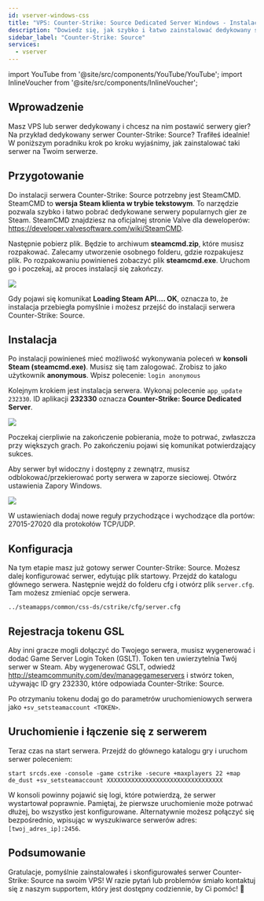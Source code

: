 ```yaml
---
id: vserver-windows-css
title: "VPS: Counter-Strike: Source Dedicated Server Windows - Instalacja"
description: "Dowiedz się, jak szybko i łatwo zainstalować dedykowany serwer Counter-Strike: Source na swoim VPS lub serwerze → Sprawdź teraz"
sidebar_label: "Counter-Strike: Source"
services:
  - vserver
---
```


import YouTube from '@site/src/components/YouTube/YouTube';
import InlineVoucher from '@site/src/components/InlineVoucher';

## Wprowadzenie
Masz VPS lub serwer dedykowany i chcesz na nim postawić serwery gier? Na przykład dedykowany serwer Counter-Strike: Source? Trafiłeś idealnie! W poniższym poradniku krok po kroku wyjaśnimy, jak zainstalować taki serwer na Twoim serwerze.

<InlineVoucher />

## Przygotowanie

Do instalacji serwera Counter-Strike: Source potrzebny jest SteamCMD. SteamCMD to **wersja Steam klienta w trybie tekstowym**. To narzędzie pozwala szybko i łatwo pobrać dedykowane serwery popularnych gier ze Steam. SteamCMD znajdziesz na oficjalnej stronie Valve dla deweloperów: https://developer.valvesoftware.com/wiki/SteamCMD.

Następnie pobierz plik. Będzie to archiwum **steamcmd.zip**, które musisz rozpakować. Zalecamy utworzenie osobnego folderu, gdzie rozpakujesz plik. Po rozpakowaniu powinieneś zobaczyć plik **steamcmd.exe**. Uruchom go i poczekaj, aż proces instalacji się zakończy.

![](https://screensaver01.zap-hosting.com/index.php/s/7Hib2ZgaYWTsRNE/preview)

Gdy pojawi się komunikat **Loading Steam API.... OK**, oznacza to, że instalacja przebiegła pomyślnie i możesz przejść do instalacji serwera Counter-Strike: Source.



## Instalacja

Po instalacji powinieneś mieć możliwość wykonywania poleceń w **konsoli Steam (steamcmd.exe)**. Musisz się tam zalogować. Zrobisz to jako użytkownik **anonymous**. Wpisz polecenie: `login anonymous`

Kolejnym krokiem jest instalacja serwera. Wykonaj polecenie `app_update 232330`. ID aplikacji **232330** oznacza **Counter-Strike: Source Dedicated Server**.

![](https://screensaver01.zap-hosting.com/index.php/s/cgMfJdL5DNNxjrf/preview)

Poczekaj cierpliwie na zakończenie pobierania, może to potrwać, zwłaszcza przy większych grach. Po zakończeniu pojawi się komunikat potwierdzający sukces.

Aby serwer był widoczny i dostępny z zewnątrz, musisz odblokować/przekierować porty serwera w zaporze sieciowej. Otwórz ustawienia Zapory Windows.

![](https://screensaver01.zap-hosting.com/index.php/s/EM32i73TLcn32Mc/preview)

W ustawieniach dodaj nowe reguły przychodzące i wychodzące dla portów: 27015-27020 dla protokołów TCP/UDP.



## Konfiguracja

Na tym etapie masz już gotowy serwer Counter-Strike: Source. Możesz dalej konfigurować serwer, edytując plik startowy. Przejdź do katalogu głównego serwera. Następnie wejdź do folderu cfg i otwórz plik `server.cfg`. Tam możesz zmieniać opcje serwera.

```
../steamapps/common/css-ds/cstrike/cfg/server.cfg
```

## Rejestracja tokenu GSL

Aby inni gracze mogli dołączyć do Twojego serwera, musisz wygenerować i dodać Game Server Login Token (GSLT). Token ten uwierzytelnia Twój serwer w Steam. Aby wygenerować GSLT, odwiedź http://steamcommunity.com/dev/managegameservers i stwórz token, używając ID gry 232330, które odpowiada Counter-Strike: Source.

Po otrzymaniu tokenu dodaj go do parametrów uruchomieniowych serwera jako `+sv_setsteamaccount <TOKEN>`.



## Uruchomienie i łączenie się z serwerem

Teraz czas na start serwera. Przejdź do głównego katalogu gry i uruchom serwer poleceniem:

```
start srcds.exe -console -game cstrike -secure +maxplayers 22 +map de_dust +sv_setsteamaccount XXXXXXXXXXXXXXXXXXXXXXXXXXXXXXXXX
```

W konsoli powinny pojawić się logi, które potwierdzą, że serwer wystartował poprawnie. Pamiętaj, że pierwsze uruchomienie może potrwać dłużej, bo wszystko jest konfigurowane. Alternatywnie możesz połączyć się bezpośrednio, wpisując w wyszukiwarce serwerów adres: `[twoj_adres_ip]:2456`.


## Podsumowanie

Gratulacje, pomyślnie zainstalowałeś i skonfigurowałeś serwer Counter-Strike: Source na swoim VPS! W razie pytań lub problemów śmiało kontaktuj się z naszym supportem, który jest dostępny codziennie, by Ci pomóc! 🙂

<InlineVoucher />